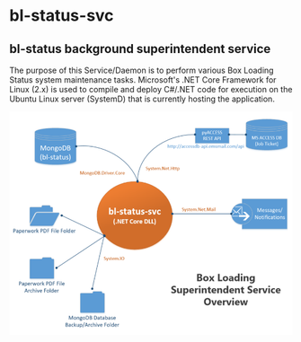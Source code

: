 # bl-status-svc
## bl-status background superintendent service

The purpose of this Service/Daemon is to perform various Box Loading Status system maintenance tasks.  Microsoft's .NET Core Framework for Linux (2.x) is used to compile and deploy C#/.NET code for execution on the Ubuntu Linux server (SystemD) that is currently hosting the application.

![bl-status Architecture Overview Diagram](./images/bl-status-svc_overview.PNG)